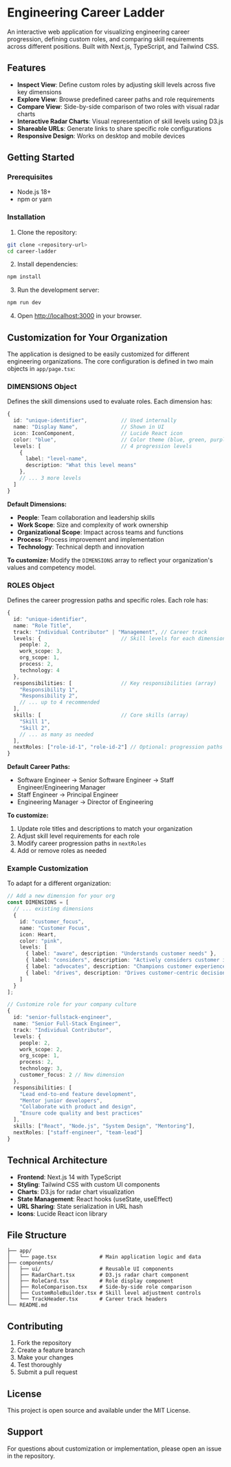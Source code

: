 # Engineering Career Ladder

An interactive web application for visualizing engineering career progression, defining custom roles, and comparing skill requirements across different positions. Built with Next.js, TypeScript, and Tailwind CSS.

## Features

- **Inspect View**: Define custom roles by adjusting skill levels across five key dimensions
- **Explore View**: Browse predefined career paths and role requirements
- **Compare View**: Side-by-side comparison of two roles with visual radar charts
- **Interactive Radar Charts**: Visual representation of skill levels using D3.js
- **Shareable URLs**: Generate links to share specific role configurations
- **Responsive Design**: Works on desktop and mobile devices

## Getting Started

### Prerequisites

- Node.js 18+ 
- npm or yarn

### Installation

1. Clone the repository:
```bash
git clone <repository-url>
cd career-ladder
```

2. Install dependencies:
```bash
npm install
```

3. Run the development server:
```bash
npm run dev
```

4. Open [http://localhost:3000](http://localhost:3000) in your browser.

## Customization for Your Organization

The application is designed to be easily customized for different engineering organizations. The core configuration is defined in two main objects in `app/page.tsx`:

### DIMENSIONS Object

Defines the skill dimensions used to evaluate roles. Each dimension has:

```typescript
{
  id: "unique-identifier",           // Used internally
  name: "Display Name",              // Shown in UI
  icon: IconComponent,               // Lucide React icon
  color: "blue",                     // Color theme (blue, green, purple, orange, cyan)
  levels: [                          // 4 progression levels
    { 
      label: "level-name", 
      description: "What this level means" 
    },
    // ... 3 more levels
  ]
}
```

**Default Dimensions:**
- **People**: Team collaboration and leadership skills
- **Work Scope**: Size and complexity of work ownership
- **Organizational Scope**: Impact across teams and functions
- **Process**: Process improvement and implementation
- **Technology**: Technical depth and innovation

**To customize:** Modify the `DIMENSIONS` array to reflect your organization's values and competency model.

### ROLES Object

Defines the career progression paths and specific roles. Each role has:

```typescript
{
  id: "unique-identifier",
  name: "Role Title",
  track: "Individual Contributor" | "Management", // Career track
  levels: {                          // Skill levels for each dimension (1-4)
    people: 2,
    work_scope: 3,
    org_scope: 1,
    process: 2,
    technology: 4
  },
  responsibilities: [                // Key responsibilities (array)
    "Responsibility 1",
    "Responsibility 2",
    // ... up to 4 recommended
  ],
  skills: [                          // Core skills (array)
    "Skill 1",
    "Skill 2",
    // ... as many as needed
  ],
  nextRoles: ["role-id-1", "role-id-2"] // Optional: progression paths
}
```

**Default Career Paths:**
- Software Engineer → Senior Software Engineer → Staff Engineer/Engineering Manager
- Staff Engineer → Principal Engineer
- Engineering Manager → Director of Engineering

**To customize:** 
1. Update role titles and descriptions to match your organization
2. Adjust skill level requirements for each role
3. Modify career progression paths in `nextRoles`
4. Add or remove roles as needed

### Example Customization

To adapt for a different organization:

```typescript
// Add a new dimension for your org
const DIMENSIONS = [
  // ... existing dimensions
  {
    id: "customer_focus",
    name: "Customer Focus",
    icon: Heart,
    color: "pink",
    levels: [
      { label: "aware", description: "Understands customer needs" },
      { label: "considers", description: "Actively considers customer impact" },
      { label: "advocates", description: "Champions customer experience" },
      { label: "drives", description: "Drives customer-centric decisions" }
    ]
  }
];

// Customize role for your company culture
{
  id: "senior-fullstack-engineer",
  name: "Senior Full-Stack Engineer",
  track: "Individual Contributor",
  levels: { 
    people: 2, 
    work_scope: 2, 
    org_scope: 1, 
    process: 2, 
    technology: 3,
    customer_focus: 2 // New dimension
  },
  responsibilities: [
    "Lead end-to-end feature development",
    "Mentor junior developers",
    "Collaborate with product and design",
    "Ensure code quality and best practices"
  ],
  skills: ["React", "Node.js", "System Design", "Mentoring"],
  nextRoles: ["staff-engineer", "team-lead"]
}
```

## Technical Architecture

- **Frontend**: Next.js 14 with TypeScript
- **Styling**: Tailwind CSS with custom UI components
- **Charts**: D3.js for radar chart visualization
- **State Management**: React hooks (useState, useEffect)
- **URL Sharing**: State serialization in URL hash
- **Icons**: Lucide React icon library

## File Structure

```
├── app/
│   └── page.tsx              # Main application logic and data
├── components/
│   ├── ui/                   # Reusable UI components
│   ├── RadarChart.tsx        # D3.js radar chart component
│   ├── RoleCard.tsx          # Role display component
│   ├── RoleComparison.tsx    # Side-by-side role comparison
│   ├── CustomRoleBuilder.tsx # Skill level adjustment controls
│   └── TrackHeader.tsx       # Career track headers
└── README.md
```

## Contributing

1. Fork the repository
2. Create a feature branch
3. Make your changes
4. Test thoroughly
5. Submit a pull request

## License

This project is open source and available under the MIT License.

## Support

For questions about customization or implementation, please open an issue in the repository.